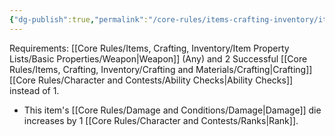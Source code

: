 ```yaml
---
{"dg-publish":true,"permalink":"/core-rules/items-crafting-inventory/item-property-lists/extra-properties/weapon/refined/"}
---
```


Requirements: [[Core Rules/Items, Crafting, Inventory/Item Property Lists/Basic Properties/Weapon\|Weapon]] (Any) and 2 Successful [[Core Rules/Items, Crafting, Inventory/Crafting and Materials/Crafting\|Crafting]] [[Core Rules/Character and Contests/Ability Checks\|Ability Checks]] instead of 1.

- This item's [[Core Rules/Damage and Conditions/Damage\|Damage]] die increases by 1 [[Core Rules/Character and Contests/Ranks\|Rank]].